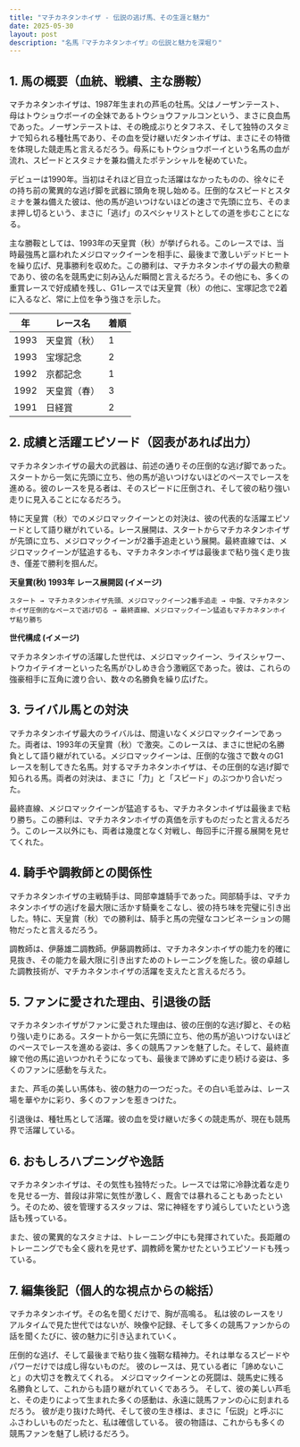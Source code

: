 ```yaml
---
title: "マチカネタンホイザ - 伝説の逃げ馬、その生涯と魅力"
date: 2025-05-30
layout: post
description: "名馬『マチカネタンホイザ』の伝説と魅力を深堀り"
---
```


## 1. 馬の概要（血統、戦績、主な勝鞍）

マチカネタンホイザは、1987年生まれの芦毛の牡馬。父はノーザンテースト、母はトウショウボーイの全妹であるトウショウファルコンという、まさに良血馬であった。ノーザンテーストは、その晩成ぶりとタフネス、そして独特のスタミナで知られる種牡馬であり、その血を受け継いだタンホイザは、まさにその特徴を体現した競走馬と言えるだろう。母系にもトウショウボーイという名馬の血が流れ、スピードとスタミナを兼ね備えたポテンシャルを秘めていた。

デビューは1990年。当初はそれほど目立った活躍はなかったものの、徐々にその持ち前の驚異的な逃げ脚を武器に頭角を現し始める。圧倒的なスピードとスタミナを兼ね備えた彼は、他の馬が追いつけないほどの速さで先頭に立ち、そのまま押し切るという、まさに「逃げ」のスペシャリストとしての道を歩むことになる。

主な勝鞍としては、1993年の天皇賞（秋）が挙げられる。このレースでは、当時最強馬と謳われたメジロマックイーンを相手に、最後まで激しいデッドヒートを繰り広げ、見事勝利を収めた。この勝利は、マチカネタンホイザの最大の勲章であり、彼の名を競馬史に刻み込んだ瞬間と言えるだろう。その他にも、多くの重賞レースで好成績を残し、G1レースでは天皇賞（秋）の他に、宝塚記念で2着に入るなど、常に上位を争う強さを示した。

| 年 | レース名             | 着順 |
|---|----------------------|------|
| 1993 | 天皇賞（秋）         | 1    |
| 1993 | 宝塚記念             | 2    |
| 1992 | 京都記念             | 1    |
| 1992 | 天皇賞（春）         | 3    |
| 1991 | 日経賞               | 2    |


## 2. 成績と活躍エピソード（図表があれば出力）

マチカネタンホイザの最大の武器は、前述の通りその圧倒的な逃げ脚であった。スタートから一気に先頭に立ち、他の馬が追いつけないほどのペースでレースを進める。彼のレースを見る者は、そのスピードに圧倒され、そして彼の粘り強い走りに見入ることになるだろう。

特に天皇賞（秋）でのメジロマックイーンとの対決は、彼の代表的な活躍エピソードとして語り継がれている。レース展開は、スタートからマチカネタンホイザが先頭に立ち、メジロマックイーンが2番手追走という展開。最終直線では、メジロマックイーンが猛追するも、マチカネタンホイザは最後まで粘り強く走り抜き、僅差で勝利を掴んだ。


**天皇賞(秋) 1993年 レース展開図 (イメージ)**

```
スタート → マチカネタンホイザ先頭、メジロマックイーン2番手追走 → 中盤、マチカネタンホイザ圧倒的なペースで逃げ切る → 最終直線、メジロマックイーン猛追もマチカネタンホイザ粘り勝ち
```


**世代構成 (イメージ)**

マチカネタンホイザの活躍した世代は、メジロマックイーン、ライスシャワー、トウカイテイオーといった名馬がひしめき合う激戦区であった。彼は、これらの強豪相手に互角に渡り合い、数々の名勝負を繰り広げた。


## 3. ライバル馬との対決

マチカネタンホイザ最大のライバルは、間違いなくメジロマックイーンであった。両者は、1993年の天皇賞（秋）で激突。このレースは、まさに世紀の名勝負として語り継がれている。メジロマックイーンは、圧倒的な強さで数々のG1レースを制してきた名馬。対するマチカネタンホイザは、その圧倒的な逃げ脚で知られる馬。両者の対決は、まさに「力」と「スピード」のぶつかり合いだった。

最終直線、メジロマックイーンが猛追するも、マチカネタンホイザは最後まで粘り勝ち。この勝利は、マチカネタンホイザの真価を示すものだったと言えるだろう。このレース以外にも、両者は幾度となく対戦し、毎回手に汗握る展開を見せてくれた。


## 4. 騎手や調教師との関係性

マチカネタンホイザの主戦騎手は、岡部幸雄騎手であった。岡部騎手は、マチカネタンホイザの逃げを最大限に活かす騎乗をこなし、彼の持ち味を完璧に引き出した。特に、天皇賞（秋）での勝利は、騎手と馬の完璧なコンビネーションの賜物だったと言えるだろう。

調教師は、伊藤雄二調教師。伊藤調教師は、マチカネタンホイザの能力を的確に見抜き、その能力を最大限に引き出すためのトレーニングを施した。彼の卓越した調教技術が、マチカネタンホイザの活躍を支えたと言えるだろう。


## 5. ファンに愛された理由、引退後の話

マチカネタンホイザがファンに愛された理由は、彼の圧倒的な逃げ脚と、その粘り強い走りにある。スタートから一気に先頭に立ち、他の馬が追いつけないほどのペースでレースを進める姿は、多くの競馬ファンを魅了した。そして、最終直線で他の馬に追いつかれそうになっても、最後まで諦めずに走り続ける姿は、多くのファンに感動を与えた。

また、芦毛の美しい馬体も、彼の魅力の一つだった。その白い毛並みは、レース場を華やかに彩り、多くのファンを惹きつけた。

引退後は、種牡馬として活躍。彼の血を受け継いだ多くの競走馬が、現在も競馬界で活躍している。


## 6. おもしろハプニングや逸話

マチカネタンホイザは、その気性も独特だった。レースでは常に冷静沈着な走りを見せる一方、普段は非常に気性が激しく、厩舎では暴れることもあったという。そのため、彼を管理するスタッフは、常に神経をすり減らしていたという逸話も残っている。

また、彼の驚異的なスタミナは、トレーニング中にも発揮されていた。長距離のトレーニングでも全く疲れを見せず、調教師を驚かせたというエピソードも残っている。


## 7. 編集後記（個人的な視点からの総括）

マチカネタンホイザ。その名を聞くだけで、胸が高鳴る。  私は彼のレースをリアルタイムで見た世代ではないが、映像や記録、そして多くの競馬ファンからの話を聞くたびに、彼の魅力に引き込まれていく。

圧倒的な逃げ、そして最後まで粘り抜く強靭な精神力。それは単なるスピードやパワーだけでは成し得ないものだ。  彼のレースは、見ている者に「諦めないこと」の大切さを教えてくれる。  メジロマックイーンとの死闘は、競馬史に残る名勝負として、これからも語り継がれていくであろう。  そして、彼の美しい芦毛と、その走りによって生まれた多くの感動は、永遠に競馬ファンの心に刻まれるだろう。  彼が走り抜けた時代、そして彼の生き様は、まさに「伝説」と呼ぶにふさわしいものだったと、私は確信している。  彼の物語は、これからも多くの競馬ファンを魅了し続けるだろう。
